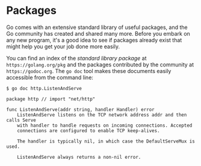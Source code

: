 # Packages

Go comes with an extensive standard library of useful packages, and the Go community has created and shared many more. Before you embark on any new program, it's a good idea to see if packages already exist that might help you get your job done more easily.

You can find an index of the *standard library package* at `https://golang.org/pkg` and the packages contributed by the community at `https://godoc.org`. The `go doc` tool makes these documents easily accessible from the command line:

```
$ go doc http.ListenAndServe

package http // import "net/http"

func ListenAndServe(addr string, handler Handler) error
    ListenAndServe listens on the TCP network address addr and then calls Serve
    with handler to handle requests on incoming connections. Accepted
    connections are configured to enable TCP keep-alives.

    The handler is typically nil, in which case the DefaultServeMux is used.

    ListenAndServe always returns a non-nil error.
```

